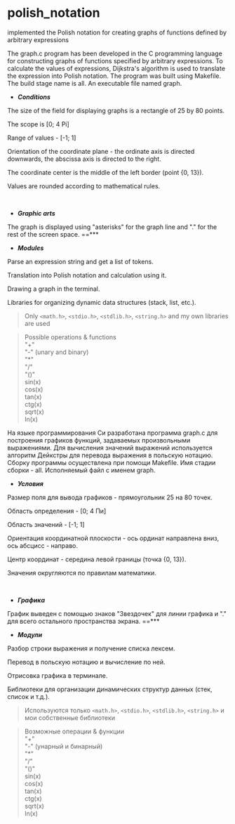 # polish_notation
implemented the Polish notation for creating graphs of functions defined by arbitrary expressions

The graph.c program has been developed in the C programming language for constructing graphs of functions specified by arbitrary expressions. 
To calculate the values of expressions, Dijkstra's algorithm is used to translate the expression into Polish notation. The program was built using Makefile. 
The build stage name is all. An executable file named graph.

* ***Conditions***
  
The size of the field for displaying graphs is a rectangle of 25 by 80 points.

The scope is [0; 4 Pi]

Range of values - [-1; 1]

Orientation of the coordinate plane - the ordinate axis is directed downwards, the abscissa axis is directed to the right.

The coordinate center is the middle of the left border (point {0, 13}).

Values are rounded according to mathematical rules.

<br/>

* ***Graphic arts***
  
The graph is displayed using "asterisks" for the graph line and "." for the rest of the screen space. ==***

* ***Modules***

Parse an expression string and get a list of tokens.

Translation into Polish notation and calculation using it.

Drawing a graph in the terminal.

Libraries for organizing dynamic data structures (stack, list, etc.).

> Only `<math.h>`, `<stdio.h>`, `<stdlib.h>`, `<string.h>` and my own libraries are used

> Possible operations & functions\
> "+" \
> "-" (unary and binary)\
> "*" \
> "/"\
> "()" \
>sin(x)\
>cos(x)\
>tan(x)\
>ctg(x)\
>sqrt(x)\
>ln(x)

На языке программирования Си разработана программа graph.c для построения графиков функций, задаваемых произвольными выражениями. 
Для вычисления значений выражений используется алгоритм Дейкстры для перевода выражения в польскую нотацию. 
Сборку программы осуществлена при помощи Makefile. Имя стадии сборки - all. Исполняемый файл с именем graph.

* ***Условия***
  
Размер поля для вывода графиков - прямоугольник 25 на 80 точек.

Область определения - [0; 4 Пи]

Область значений - [-1; 1]

Ориентация координатной плоскости - ось ординат направлена вниз, ось абсцисс - направо. 

Центр координат - середина левой границы (точка {0, 13}). 

Значения округляются по правилам математики.

<br/>

* ***Графика***
  
График выведен с помощью знаков "Звездочек" для линии графика и "." для всего остального пространства экрана. ==***

* ***Модули***

Разбор строки выражения и получение списка лексем.

Перевод в польскую нотацию и вычисление по ней.

Отрисовка графика в терминале.

Библиотеки для организации динамических структур данных (стек, список и т.д.).

> Используются только `<math.h>`, `<stdio.h>`, `<stdlib.h>`, `<string.h>` и мои собственные библиотеки 

> Возможные операции & функции \
> "+" \
> "-" (унарный и бинарный) \
> "*" \
> "/" \
> "()" \
> sin(x) \
> cos(x) \
> tan(x) \
> ctg(x) \
> sqrt(x) \
> ln(x)
